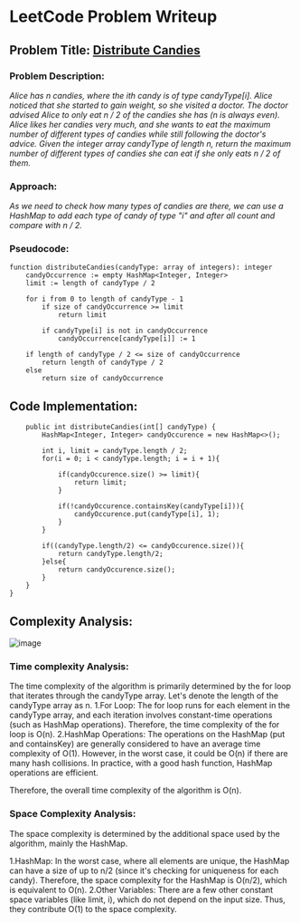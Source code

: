 # LeetCode Problem Writeup

## Problem Title: [Distribute Candies](https://leetcode.com/problems/distribute-candies/description/)

### Problem Description:

*Alice has n candies, where the ith candy is of type candyType[i]. Alice noticed that she started to gain weight, so she visited a doctor.
The doctor advised Alice to only eat n / 2 of the candies she has (n is always even). Alice likes her candies very much, and she wants to eat the maximum number of different types of candies while still following the doctor's advice.
Given the integer array candyType of length n, return the maximum number of different types of candies she can eat if she only eats n / 2 of them.*

### Approach:

*As we need to check how many types of candies are there, we can use a HashMap to add each type of candy of type "i" and after all count and compare with n / 2.*

### Pseudocode:

```plaintext
function distributeCandies(candyType: array of integers): integer
    candyOccurrence := empty HashMap<Integer, Integer>
    limit := length of candyType / 2

    for i from 0 to length of candyType - 1
        if size of candyOccurrence >= limit
            return limit

        if candyType[i] is not in candyOccurrence
            candyOccurrence[candyType[i]] := 1

    if length of candyType / 2 <= size of candyOccurrence
        return length of candyType / 2
    else
        return size of candyOccurrence
```

## Code Implementation:

```class Solution {
    public int distributeCandies(int[] candyType) {
        HashMap<Integer, Integer> candyOccurence = new HashMap<>();

        int i, limit = candyType.length / 2;
        for(i = 0; i < candyType.length; i = i + 1){

            if(candyOccurence.size() >= limit){
                return limit;
            }

            if(!candyOccurence.containsKey(candyType[i])){
                candyOccurence.put(candyType[i], 1);
            }
        }

        if((candyType.length/2) <= candyOccurence.size()){
            return candyType.length/2;
        }else{
            return candyOccurence.size();
        }
    }
}
```

## Complexity Analysis:
![image](https://github.com/UngureanuOvidiu-Costin/LeetCode/assets/102877918/c988993d-e821-4e9c-9f56-1b65b6a067df)


### Time complexity Analysis:
The time complexity of the algorithm is primarily determined by the for loop that iterates through the candyType array. Let's denote the length of the candyType array as n.
1.For Loop: The for loop runs for each element in the candyType array, and each iteration involves constant-time operations (such as HashMap operations). Therefore, the time complexity of the for loop is O(n).
2.HashMap Operations: The operations on the HashMap (put and containsKey) are generally considered to have an average time complexity of O(1). However, in the worst case, it could be O(n) if there are many hash collisions. In practice, with a good hash function, HashMap operations are efficient.

Therefore, the overall time complexity of the algorithm is O(n).

### Space Complexity Analysis:
The space complexity is determined by the additional space used by the algorithm, mainly the HashMap.

1.HashMap: In the worst case, where all elements are unique, the HashMap can have a size of up to n/2 (since it's checking for uniqueness for each candy). Therefore, the space complexity for the HashMap is O(n/2), which is equivalent to O(n).
2.Other Variables: There are a few other constant space variables (like limit, i), which do not depend on the input size. Thus, they contribute O(1) to the space complexity.
